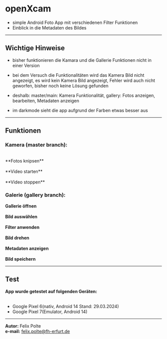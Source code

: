 # openXcam
+ simple Android Foto App mit verschiedenen Filter Funktionen
+ Einblick in die Metadaten des Bildes

---

## Wichtige Hinweise
+ bisher funktionieren die Kamara und die Gallerie Funktionen nicht in einer Version
+ bei dem Versuch die Funktionalitäten wird das Kamera Bild nicht angezeigt, es wird kein Kamera Bild angezeigt, Fehler wird auch nicht geworfen, bisher noch keine Lösung gefunden
+ deshalb: master/main: Kamera Funktionalität, gallery: Fotos anzeigen, bearbeiten, Metadaten anzeigen

+ im darkmode sieht die app aufgrund der Farben etwas besser aus

---

## Funktionen

### Kamera (master branch):
<br>
**Fotos knipsen**
<br>
<br>
**Video starten**
<br>
<br>
**Video stoppen**
<br>

### Galerie (gallery branch):

**Gallerie öffnen**
<br>
<br>
**Bild auswählen**
<br>
<br>
**Filter anwenden**
<br>
<br>
**Bild drehen**
<br>
<br>
**Metadaten anzeigen**
<br>
<br>
**Bild speichern**
<br>

---

## Test

**App wurde getestet auf folgenden Geräten:**
<br><br>
+ Google Pixel 6(nativ, Android 14 Stand: 29.03.2024)
+ Google Pixel 7(Emulator, Android 14)



---

**Autor:** Felix Polte
<br>
**e-mail:** felix.polte@fh-erfurt.de





  
